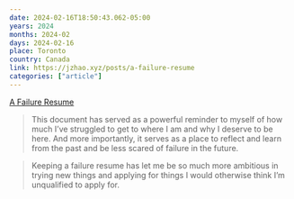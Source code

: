 ```yaml
---
date: 2024-02-16T18:50:43.062-05:00
years: 2024
months: 2024-02
days: 2024-02-16
place: Toronto
country: Canada
link: https://jzhao.xyz/posts/a-failure-resume
categories: ["article"]
---
```

[A Failure Resume](https://jzhao.xyz/posts/a-failure-resume)

> This document has served as a powerful reminder to myself of how much I’ve struggled to get to where I am and why I deserve to be here. And more importantly, it serves as a place to reflect and learn from the past and be less scared of failure in the future.

> Keeping a failure resume has let me be so much more ambitious in trying new things and applying for things I would otherwise think I’m unqualified to apply for.
